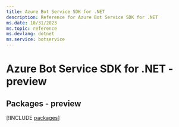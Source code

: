 ```yaml
---
title: Azure Bot Service SDK for .NET
description: Reference for Azure Bot Service SDK for .NET
ms.date: 10/31/2023
ms.topic: reference
ms.devlang: dotnet
ms.service: botservice
---
```

# Azure Bot Service SDK for .NET - preview
## Packages - preview
[!INCLUDE [packages](bot-service-index.md)]